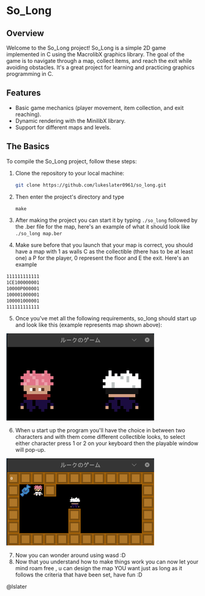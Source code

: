 # So_Long 

## Overview

Welcome to the So_Long project! So_Long is a simple 2D game implemented in C using the MacrolibX graphics library. The goal of the game is to navigate through a map, collect items, and reach the exit while avoiding obstacles. It's a great project for learning and practicing graphics programming in C.

## Features

- Basic game mechanics (player movement, item collection, and exit reaching).
- Dynamic rendering with the MinilibX library.
- Support for different maps and levels.

## The Basics

To compile the So_Long project, follow these steps:

1. Clone the repository to your local machine:

   ```bash
   git clone https://github.com/lukeslater0961/so_long.git
   ```

2. Then enter the project's directory and type
   ```code
   make
   ```
3. After making the project you can start it by typing ```./so_long``` followed by the .ber file for the map, here's an example of what it should look like ```./so_long map.ber```
4. Make sure before that you launch that your map is correct, you should have a map with 1 as walls C as the collectible (there has to be at least one) a P for the player, 0 represent the floor and E the exit.
Here's an example
```
111111111111
1CE100000001
10000P000001
100001000001
100001000001
111111111111
```
5. Once you've met all the following requirements, so_long should start up and look like this (example represents map shown above):


![So_Long Preview](theme_selector.png)


6. When u start up the program you'll have the choice in between two characters and with them come different collectible looks, to select either character press 1 or 2 on your keyboard then the playable window will pop-up.

![So_Long Preview](ingame.png)

7. Now you can wonder around using wasd :D
8. Now that you understand how to make things work you can now let your mind roam free , u can design the map YOU want just as long as it follows the criteria that have been set, have fun :D

@lslater
